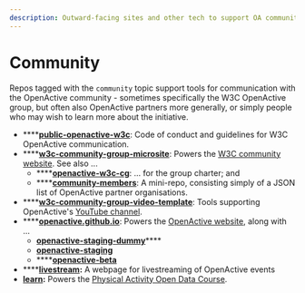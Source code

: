 ```yaml
---
description: Outward-facing sites and other tech to support OA community engagement.
---
```


# Community

Repos tagged with the `community` topic support tools for communication with the OpenActive community - sometimes specifically the W3C OpenActive group, but often also OpenActive partners more generally, or simply people who may wish to learn more about the initiative. 

* ****[**public-openactive-w3c**](https://github.com/openactive/public-openactive-w3c): Code of conduct and guidelines for W3C OpenActive communication.
* ****[**w3c-community-group-microsite**](https://github.com/openactive/w3c-community-group-microsite): Powers the [W3C community website](https://www.w3.org/community/openactive/). See also ...
  * ****[**openactive-w3c-cg**](https://github.com/openactive/openactive-w3c-cg): ... for the group charter; and
  * ****[**community-members**](https://github.com/openactive/community-members): A mini-repo, consisting simply of a JSON list of OpenActive partner organisations.
* ****[**w3c-community-group-video-template**](https://github.com/openactive/w3c-community-group-video-template): Tools supporting OpenActive's [YouTube channel](https://www.youtube.com/channel/UCXS84J1nXdAPyK545EI5XDA).
* ****[**openactive.github.io**](https://github.com/openactive/openactive.github.io): Powers the [OpenActive website](https://www.openactive.io), along with ...
  *  [**openactive-staging-dummy**](https://github.com/openactive/openactive-staging-dummy)****
  * ****[**openactive-staging**](https://github.com/openactive/openactive-staging)****
  * ****[**openactive-beta**](https://github.com/openactive/openactive-beta)
* ****[**livestream**](https://github.com/openactive/livestream)**:** A webpage for livestreaming of OpenActive events
* [**learn**](https://github.com/openactive/learn)**:** Powers the [Physical Activity Open Data Course](https://www.openactive.io/learn/).
